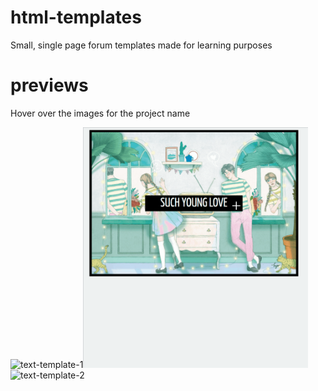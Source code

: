 # html-templates
Small, single page forum templates made for learning purposes

# previews
Hover over the images for the project name

<img src="previews/text-template1.gif" title="text-template-1" width="250"><img src="previews/modal-template.gif" title="modal-template" width="360"><img src="text-template2.gif" title="text-template-2" width="250">
